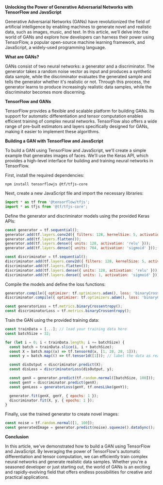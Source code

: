 **Unlocking the Power of Generative Adversarial Networks with TensorFlow and JavaScript**

Generative Adversarial Networks (GANs) have revolutionized the field of artificial intelligence by enabling machines to generate novel and realistic data, such as images, music, and text. In this article, we'll delve into the world of GANs and explore how developers can harness their power using TensorFlow, a popular open-source machine learning framework, and JavaScript, a widely-used programming language.

**What are GANs?**

GANs consist of two neural networks: a generator and a discriminator. The generator takes a random noise vector as input and produces a synthetic data sample, while the discriminator evaluates the generated sample and tells the generator whether it's realistic or not. Through this process, the generator learns to produce increasingly realistic data samples, while the discriminator becomes more discerning.

**TensorFlow and GANs**

TensorFlow provides a flexible and scalable platform for building GANs. Its support for automatic differentiation and tensor computation enables efficient training of complex neural networks. TensorFlow also offers a wide range of pre-built estimators and layers specifically designed for GANs, making it easier to implement these algorithms.

**Building a GAN with TensorFlow and JavaScript**

To build a GAN using TensorFlow and JavaScript, we'll create a simple example that generates images of faces. We'll use the Keras API, which provides a high-level interface for building and training neural networks in TensorFlow.

First, install the required dependencies:
```
npm install tensorflowjs @tf/tfjs-core
```
Next, create a new JavaScript file and import the necessary libraries:
```javascript
import * as tf from '@tensorflow/tfjs';
import * as tfjs from '@tf/tfjs-core';
```
Define the generator and discriminator models using the provided Keras APIs:
```javascript
const generator = tf.sequential();
generator.add(tf.layers.conv2d({ filters: 128, kernelSize: 5, activation: 'relu' }));
generator.add(tf.layers.flatten());
generator.add(tf.layers.dense({ units: 128, activation: 'relu' }));
generator.add(tf.layers.dense({ units: 784, activation: 'sigmoid' }));

const discriminator = tf.sequential();
discriminator.add(tf.layers.conv2d({ filters: 128, kernelSize: 5, activation: 'relu' }));
discriminator.add(tf.layers.flatten());
discriminator.add(tf.layers.dense({ units: 128, activation: 'relu' }));
discriminator.add(tf.layers.dense({ units: 1, activation: 'sigmoid' }));
```
Compile the models and define the loss functions:
```javascript
generator.compile({ optimizer: tf.optimizers.adam(), loss: 'binaryCrossentropy' });
discriminator.compile({ optimizer: tf.optimizers.adam(), loss: 'binaryCrossentropy' });

const generatorLoss = tf.metrics.binaryCrossentropy();
const discriminatorLoss = tf.metrics.binaryCrossentropy();
```
Train the GAN using the provided training data:
```javascript
const trainData = [...]; // load your training data here
const batchSize = 32;

for (let i = 0; i < trainData.length; i += batchSize) {
  const batch = trainData.slice(i, i + batchSize);
  const X = batch.map((x) => tf.tensor4d(x, [1, 28, 28, 1]));
  const y = batch.map(() => tf.tensor1d([1])); // label the data as real

  const disOutput = discriminator.predict(X);
  const disLoss = discriminatorLoss(disOutput, y);

  const genX = generator.predict(tf.random.normal([batchSize, 100]));
  const genY = discriminator.predict(genX);
  const genLoss = generatorLoss(genY, tf.onesLike(genY));

  generator.fit(genX, genY, { epochs: 1 });
  discriminator.fit(X, y, { epochs: 1 });
}
```
Finally, use the trained generator to create novel images:
```javascript
const noise = tf.random.normal([1, 100]);
const generatedImage = generator.predict(noise).squeeze().dataSync();
```
**Conclusion**

In this article, we've demonstrated how to build a GAN using TensorFlow and JavaScript. By leveraging the power of TensorFlow's automatic differentiation and tensor computation, we can efficiently train complex neural networks and generate realistic data samples. Whether you're a seasoned developer or just starting out, the world of GANs is an exciting and rapidly-evolving field that offers endless possibilities for creative and practical applications.